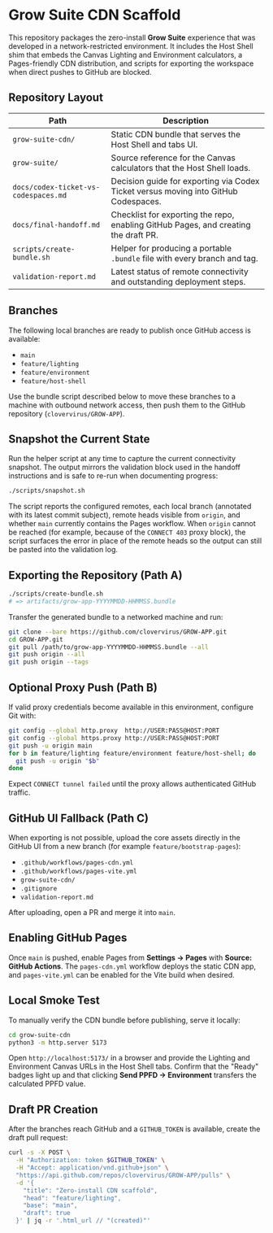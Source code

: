 # Grow Suite CDN Scaffold

This repository packages the zero-install **Grow Suite** experience that was developed in a
network-restricted environment. It includes the Host Shell shim that embeds the Canvas Lighting
and Environment calculators, a Pages-friendly CDN distribution, and scripts for exporting the
workspace when direct pushes to GitHub are blocked.

## Repository Layout

| Path | Description |
| --- | --- |
| `grow-suite-cdn/` | Static CDN bundle that serves the Host Shell and tabs UI. |
| `grow-suite/` | Source reference for the Canvas calculators that the Host Shell loads. |
| `docs/codex-ticket-vs-codespaces.md` | Decision guide for exporting via Codex Ticket versus moving into GitHub Codespaces. |
| `docs/final-handoff.md` | Checklist for exporting the repo, enabling GitHub Pages, and creating the draft PR. |
| `scripts/create-bundle.sh` | Helper for producing a portable `.bundle` file with every branch and tag. |
| `validation-report.md` | Latest status of remote connectivity and outstanding deployment steps. |

## Branches

The following local branches are ready to publish once GitHub access is available:

- `main`
- `feature/lighting`
- `feature/environment`
- `feature/host-shell`

Use the bundle script described below to move these branches to a machine with outbound network
access, then push them to the GitHub repository (`clovervirus/GROW-APP`).

## Snapshot the Current State

Run the helper script at any time to capture the current connectivity snapshot. The output mirrors
the validation block used in the handoff instructions and is safe to re-run when documenting
progress:

```bash
./scripts/snapshot.sh
```

The script reports the configured remotes, each local branch (annotated with its latest commit
subject), remote heads visible from `origin`, and whether `main` currently contains the Pages
workflow. When `origin` cannot be reached (for example, because of the `CONNECT 403` proxy block),
the script surfaces the error in place of the remote heads so the output can still be pasted into
the validation log.

## Exporting the Repository (Path A)

```bash
./scripts/create-bundle.sh
# => artifacts/grow-app-YYYYMMDD-HHMMSS.bundle
```

Transfer the generated bundle to a networked machine and run:

```bash
git clone --bare https://github.com/clovervirus/GROW-APP.git
cd GROW-APP.git
git pull /path/to/grow-app-YYYYMMDD-HHMMSS.bundle --all
git push origin --all
git push origin --tags
```

## Optional Proxy Push (Path B)

If valid proxy credentials become available in this environment, configure Git with:

```bash
git config --global http.proxy  http://USER:PASS@HOST:PORT
git config --global https.proxy http://USER:PASS@HOST:PORT
git push -u origin main
for b in feature/lighting feature/environment feature/host-shell; do
  git push -u origin "$b"
done
```

Expect `CONNECT tunnel failed` until the proxy allows authenticated GitHub traffic.

## GitHub UI Fallback (Path C)

When exporting is not possible, upload the core assets directly in the GitHub UI from a new
branch (for example `feature/bootstrap-pages`):

- `.github/workflows/pages-cdn.yml`
- `.github/workflows/pages-vite.yml`
- `grow-suite-cdn/`
- `.gitignore`
- `validation-report.md`

After uploading, open a PR and merge it into `main`.

## Enabling GitHub Pages

Once `main` is pushed, enable Pages from **Settings → Pages** with **Source: GitHub Actions**. The
`pages-cdn.yml` workflow deploys the static CDN app, and `pages-vite.yml` can be enabled for the
Vite build when desired.

## Local Smoke Test

To manually verify the CDN bundle before publishing, serve it locally:

```bash
cd grow-suite-cdn
python3 -m http.server 5173
```

Open `http://localhost:5173/` in a browser and provide the Lighting and Environment Canvas URLs in
the Host Shell tabs. Confirm that the "Ready" badges light up and that clicking **Send PPFD →
Environment** transfers the calculated PPFD value.

## Draft PR Creation

After the branches reach GitHub and a `GITHUB_TOKEN` is available, create the draft pull request:

```bash
curl -s -X POST \
  -H "Authorization: token $GITHUB_TOKEN" \
  -H "Accept: application/vnd.github+json" \
  "https://api.github.com/repos/clovervirus/GROW-APP/pulls" \
  -d '{
    "title": "Zero-install CDN scaffold",
    "head": "feature/lighting",
    "base": "main",
    "draft": true
  }' | jq -r '.html_url // "(created)"'
```
